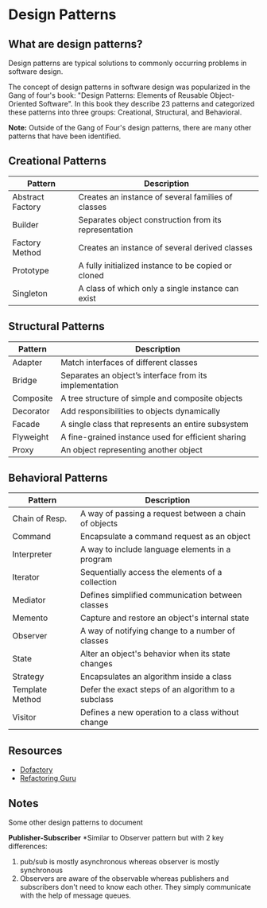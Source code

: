 # Design Patterns

## What are design patterns?
Design patterns are typical solutions to commonly occurring problems in software design.

The concept of design patterns in software design was popularized in the Gang of four's book: "Design Patterns: Elements of Reusable Object-Oriented Software". In this book they describe 23 patterns and categorized these patterns into three groups: Creational, Structural, and Behavioral. 

**Note:** Outside of the Gang of Four's design patterns, there are many other patterns that have been identified.

## Creational Patterns

| Pattern          | Description                                           |
|------------------|-------------------------------------------------------|
| Abstract Factory | Creates an instance of several families of classes    |
| Builder          | Separates object construction from its representation |
| Factory Method   | Creates an instance of several derived classes        |
| Prototype        | A fully initialized instance to be copied or cloned   |
| Singleton        | A class of which only a single instance can exist     |


## Structural Patterns

| Pattern   | Description                                             |
|-----------|---------------------------------------------------------|
| Adapter   | Match interfaces of different classes                   |
| Bridge    | Separates an object’s interface from its implementation |
| Composite | A tree structure of simple and composite objects        |
| Decorator | Add responsibilities to objects dynamically             |
| Facade    | A single class that represents an entire subsystem      |
| Flyweight | A fine-grained instance used for efficient sharing      |
| Proxy     | An object representing another object                   |


## Behavioral Patterns

| Pattern         | Description                                           |
|-----------------|-------------------------------------------------------|
| Chain of Resp.  | A way of passing a request between a chain of objects |
| Command         | Encapsulate a command request as an object            |
| Interpreter     | A way to include language elements in a program       |
| Iterator        | Sequentially access the elements of a collection      |
| Mediator        | Defines simplified communication between classes      |
| Memento         | Capture and restore an object's internal state        |
| Observer        | A way of notifying change to a number of classes      |
| State           | Alter an object's behavior when its state changes     |
| Strategy        | Encapsulates an algorithm inside a class              |
| Template Method | Defer the exact steps of an algorithm to a subclass   |
| Visitor         | Defines a new operation to a class without change     |


## Resources
* [Dofactory](https://www.dofactory.com/net/design-patterns)
* [Refactoring Guru](https://refactoring.guru/design-patterns)


## Notes
Some other design patterns to document

**Publisher-Subscriber**
*Similar to Observer pattern but with 2 key differences:
1. pub/sub is mostly asynchronous whereas observer is mostly synchronous
2. Observers are aware of the observable whereas publishers and subscribers don't need to know each other. They simply communicate with the help of message queues.
